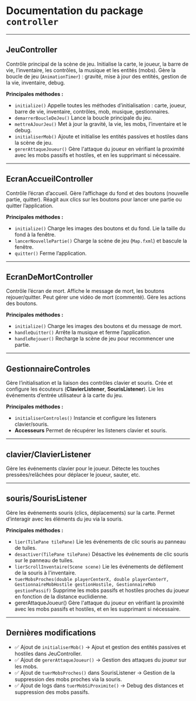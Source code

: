 # Documentation du package `controller`

---

## JeuController

Contrôle principal de la scène de jeu.
Initialise la carte, le joueur, la barre de vie, l’inventaire, les contrôles, la musique et les entités (mobs).
Gère la boucle de jeu (`AnimationTimer`) : gravité, mise à jour des entités, gestion de la vie, inventaire, debug.

**Principales méthodes :**
- `initialize()`
  Appelle toutes les méthodes d’initialisation : carte, joueur, barre de vie, inventaire, contrôles, mob, musique, gestionnaires.
- `demarrerBoucleDeJeu()`
  Lance la boucle principale du jeu.
- `mettreAJourJeu()`
  Met à jour la gravité, la vie, les mobs, l’inventaire et le debug.
- `initialiserMob()`
  Ajoute et initialise les entités passives et hostiles dans la scène de jeu.
- `gererAttaqueJoueur()`
  Gère l'attaque du joueur en vérifiant la proximité avec les mobs passifs et hostiles, et en les supprimant si nécessaire.

---

## EcranAccueilController

Contrôle l’écran d’accueil.
Gère l’affichage du fond et des boutons (nouvelle partie, quitter).
Réagit aux clics sur les boutons pour lancer une partie ou quitter l’application.

**Principales méthodes :**
- `initialize()`
  Charge les images des boutons et du fond. Lie la taille du fond à la fenêtre.
- `lancerNouvellePartie()`
  Charge la scène de jeu (`Map.fxml`) et bascule la fenêtre.
- `quitter()`
  Ferme l’application.

---

## EcranDeMortController

Contrôle l’écran de mort.
Affiche le message de mort, les boutons rejouer/quitter.
Peut gérer une vidéo de mort (commenté).
Gère les actions des boutons.

**Principales méthodes :**
- `initialize()`
  Charge les images des boutons et du message de mort.
- `handleQuitter()`
  Arrête la musique et ferme l’application.
- `handleRejouer()`
  Recharge la scène de jeu pour recommencer une partie.

---

## GestionnaireControles

Gère l’initialisation et la liaison des contrôles clavier et souris.
Crée et configure les écouteurs (**ClavierListener**, **SourisListener**).
Lie les événements d’entrée utilisateur à la carte du jeu.

**Principales méthodes :**
- `initialiserControles()`
  Instancie et configure les listeners clavier/souris.
- **Accesseurs**
  Permet de récupérer les listeners clavier et souris.

---

## clavier/ClavierListener

Gère les événements clavier pour le joueur.
Détecte les touches pressées/relâchées pour déplacer le joueur, sauter, etc.

---

## souris/SourisListener

Gère les événements souris (clics, déplacements) sur la carte.
Permet d’interagir avec les éléments du jeu via la souris.

**Principales méthodes :**
- `lier(TilePane tilePane)`
  Lie les événements de clic souris au panneau de tuiles.
- `desactiver(TilePane tilePane)`
  Désactive les événements de clic souris sur le panneau de tuiles.
- `lierScrollInventaire(Scene scene)`
  Lie les événements de défilement de la souris à l'inventaire.
- `tuerMobsProches(double playerCenterX, double playerCenterY, GestionnaireMobHostile gestionHostile, GestionnaireMob gestionPassif)`
  Supprime les mobs passifs et hostiles proches du joueur en fonction de la distance euclidienne.
- gererAttaqueJoueur()
  Gère l'attaque du joueur en vérifiant la proximité avec les mobs passifs et hostiles, et en les supprimant si nécessaire.
---

## Dernières modifications

- ✅ Ajout de `initialiserMob()` → Ajout et gestion des entités passives et hostiles dans JeuController.
- ✅ Ajout de `gererAttaqueJoueur()` → Gestion des attaques du joueur sur les mobs.
- ✅ Ajout de `tuerMobsProches()` dans SourisListener → Gestion de la suppression des mobs proches via la souris.
- ✅ Ajout de logs dans `tuerMobSiProximite()` → Debug des distances et suppression des mobs passifs.